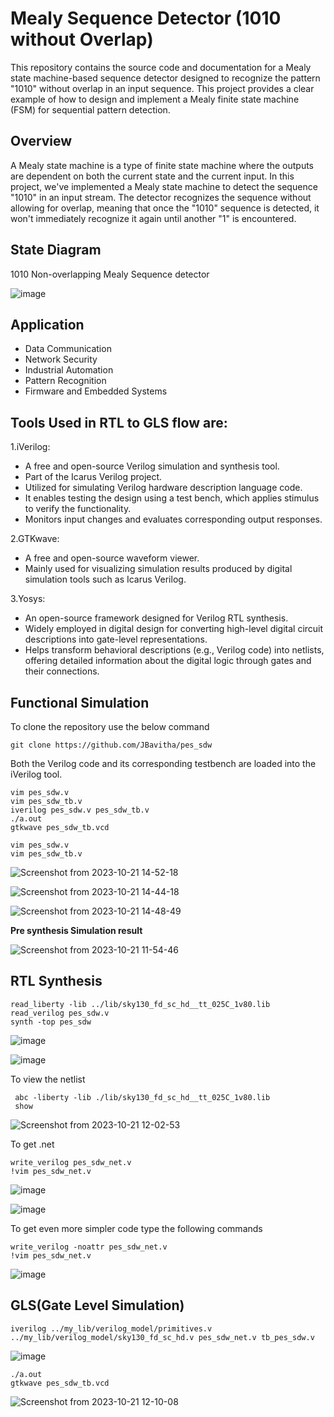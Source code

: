 # Mealy Sequence Detector (1010 without Overlap)
This repository contains the source code and documentation for a Mealy state machine-based sequence detector designed to recognize the pattern "1010" without overlap in an input sequence. This project provides a clear example of how to design and implement a Mealy finite state machine (FSM) for sequential pattern detection.

## Overview
A Mealy state machine is a type of finite state machine where the outputs are dependent on both the current state and the current input. In this project, we've implemented a Mealy state machine to detect the sequence "1010" in an input stream. The detector recognizes the sequence without allowing for overlap, meaning that once the "1010" sequence is detected, it won't immediately recognize it again until another "1" is encountered.

## State Diagram

1010 Non-overlapping Mealy Sequence detector



![image](https://github.com/JBavitha/pes_sdw/assets/142578450/f5ad4b29-5984-475b-8d80-4b01c9a8a05a)

## Application
- Data Communication
- Network Security
- Industrial Automation
- Pattern Recognition
- Firmware and Embedded Systems


## Tools Used in RTL to GLS flow are:

1.iVerilog:
- A free and open-source Verilog simulation and synthesis tool.
- Part of the Icarus Verilog project.
- Utilized for simulating Verilog hardware description language code.
- It enables testing the design using a test bench, which applies stimulus to verify the functionality.
- Monitors input changes and evaluates corresponding output responses.

2.GTKwave:
- A free and open-source waveform viewer.
- Mainly used for visualizing simulation results produced by digital simulation tools such as Icarus Verilog.

3.Yosys:
- An open-source framework designed for Verilog RTL synthesis.
- Widely employed in digital design for converting high-level digital circuit descriptions into gate-level representations.
- Helps transform behavioral descriptions (e.g., Verilog code) into netlists, offering detailed information about the digital logic through gates and their connections.

## Functional Simulation 

To clone the repository use the below command 

```
git clone https://github.com/JBavitha/pes_sdw
```
Both the Verilog code and its corresponding testbench are loaded into the iVerilog tool.

```
vim pes_sdw.v
vim pes_sdw_tb.v
iverilog pes_sdw.v pes_sdw_tb.v
./a.out
gtkwave pes_sdw_tb.vcd

```


```
vim pes_sdw.v
vim pes_sdw_tb.v
```
![Screenshot from 2023-10-21 14-52-18](https://github.com/JBavitha/pes_sdw/assets/142578450/04683d8c-aa6f-4e6e-bf60-8132f97c132b)

![Screenshot from 2023-10-21 14-44-18](https://github.com/JBavitha/pes_sdw/assets/142578450/57f07cdd-1fef-4f94-9798-419b74aaefe5)

![Screenshot from 2023-10-21 14-48-49](https://github.com/JBavitha/pes_sdw/assets/142578450/5211fbae-fc20-473e-970b-e123fad6ed2d)


**Pre synthesis Simulation result**

![Screenshot from 2023-10-21 11-54-46](https://github.com/JBavitha/pes_sdw/assets/142578450/a64737bc-8af7-4df3-9c0a-0655fd25f444)


## RTL Synthesis

```
read_liberty -lib ../lib/sky130_fd_sc_hd__tt_025C_1v80.lib
read_verilog pes_sdw.v
synth -top pes_sdw

```

![image](https://github.com/JBavitha/pes_sdw/assets/142578450/15f08c25-f610-42f1-bcd6-214167712107)

![image](https://github.com/JBavitha/pes_sdw/assets/142578450/e5f4cf9e-1d4a-4340-862c-c248de42372c)


To view the netlist

```
 abc -liberty -lib ./lib/sky130_fd_sc_hd__tt_025C_1v80.lib
 show

```

![Screenshot from 2023-10-21 12-02-53](https://github.com/JBavitha/pes_sdw/assets/142578450/62757a48-a0c2-4591-bf99-94b2914cd310)

To get .net 
```
write_verilog pes_sdw_net.v
!vim pes_sdw_net.v

```

![image](https://github.com/JBavitha/pes_sdw/assets/142578450/4df29d9c-a985-463b-85f8-0a38ab7649e6)


![image](https://github.com/JBavitha/pes_sdw/assets/142578450/c20a5362-86d0-4e69-9e62-65c9db06bc22)


To get even more simpler code type the following commands 

```
write_verilog -noattr pes_sdw_net.v
!vim pes_sdw_net.v

```

![image](https://github.com/JBavitha/pes_sdw/assets/142578450/f62f23de-03bb-40b7-94f1-8561c057ec22)

## GLS(Gate Level Simulation)

```
iverilog ../my_lib/verilog_model/primitives.v ../my_lib/verilog_model/sky130_fd_sc_hd.v pes_sdw_net.v tb_pes_sdw.v
```

![image](https://github.com/JBavitha/pes_sdw/assets/142578450/bbc59e49-52b6-4853-86c3-e5f6ffab2ad5)


```
./a.out
gtkwave pes_sdw_tb.vcd 
```
![Screenshot from 2023-10-21 12-10-08](https://github.com/JBavitha/pes_sdw/assets/142578450/c628d6b0-404a-4a61-8efb-23a7a9847545)



















